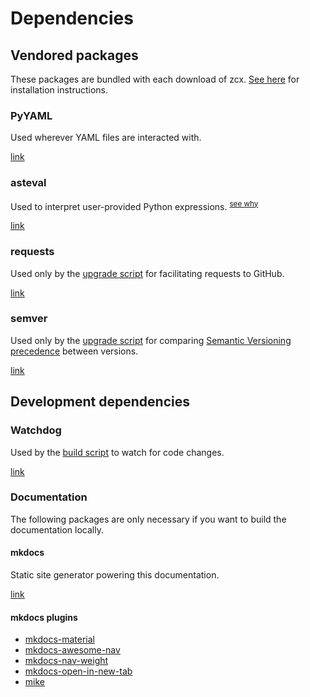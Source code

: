 # Dependencies

## Vendored packages

These packages are bundled with each download of zcx.
[See here](build.md) for installation instructions.

### PyYAML

Used wherever YAML files are interacted with.

[link](https://pypi.org/project/PyYAML/)

### asteval

Used to interpret user-provided Python expressions. <sup>[see why](../lessons/python-context.md)</sup>

[link](https://lmfit.github.io/asteval/)

### requests

Used only by the [upgrade script](../lessons/upgrade.md#automatic-upgrade) for facilitating requests to GitHub.

[link](https://pypi.org/project/requests/)

### semver

Used only by the [upgrade script](../lessons/upgrade.md#automatic-upgrade) for comparing [Semantic Versioning precedence](https://semver.org/#spec-item-11) between versions.

[link](https://pypi.org/project/semver/)

## Development dependencies

### Watchdog

Used by the [build script](build.md) to watch for code changes.

[link](https://pypi.org/project/watchdog/)

### Documentation

The following packages are only necessary if you want to build the documentation locally.

#### mkdocs

Static site generator powering this documentation.

[link](https://www.mkdocs.org/)

#### mkdocs plugins

- [mkdocs-material](https://squidfunk.github.io/mkdocs-material/)
- [mkdocs-awesome-nav](https://github.com/lukasgeiter/mkdocs-awesome-nav)
- [mkdocs-nav-weight](https://github.com/shu307/mkdocs-nav-weight)
- [mkdocs-open-in-new-tab](https://github.com/JakubAndrysek/mkdocs-open-in-new-tab)
- [mike](https://github.com/jimporter/mike)
